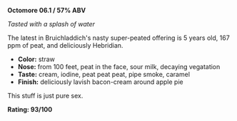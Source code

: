 **Octomore 06.1 / 57% ABV**

*Tasted with a splash of water*

The latest in Bruichladdich's nasty super-peated offering is 5 years old, 167 ppm of peat, and deliciously Hebridian.

* **Color:** straw
* **Nose:** from 100 feet, peat in the face, sour milk, decaying vegatation
* **Taste:** cream, iodine, peat peat peat, pipe smoke, caramel
* **Finish:** deliciously lavish bacon-cream around apple pie

This stuff is just pure sex.

**Rating: 93/100**